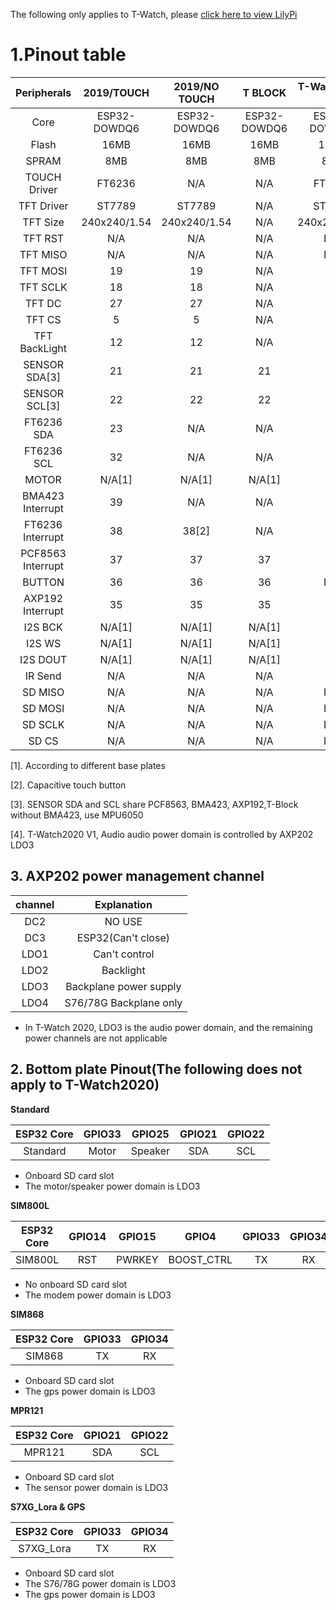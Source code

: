 
The following only applies to T-Watch, please [click here to view LilyPi](lilypi_pinmap.md)

# 1.Pinout table 

|    Peripherals    |  2019/TOUCH  | 2019/NO TOUCH |   T BLOCK    | T-Watch2020 V1 |
| :---------------: | :----------: | :-----------: | :----------: | :------------: |
|       Core        | ESP32-DOWDQ6 | ESP32-DOWDQ6  | ESP32-DOWDQ6 |  ESP32-DOWDQ6  |
|       Flash       |     16MB     |     16MB      |     16MB     |      16MB      |
|       SPRAM       |     8MB      |      8MB      |     8MB      |      8MB       |
|   TOUCH Driver    |    FT6236    |      N/A      |     N/A      |     FT6236     |
|    TFT Driver     |    ST7789    |    ST7789     |     N/A      |     ST7789     |
|     TFT Size      | 240x240/1.54 | 240x240/1.54  |     N/A      |  240x240/1.54  |
|      TFT RST      |     N/A      |      N/A      |     N/A      |      N/A       |
|     TFT MISO      |     N/A      |      N/A      |     N/A      |      N/A       |
|     TFT MOSI      |      19      |      19       |     N/A      |       19       |
|     TFT SCLK      |      18      |      18       |     N/A      |       18       |
|      TFT DC       |      27      |      27       |     N/A      |       27       |
|      TFT CS       |      5       |       5       |     N/A      |       5        |
|   TFT BackLight   |      12      |      12       |     N/A      |       12       |
|   SENSOR SDA[3]   |      21      |      21       |      21      |       21       |
|   SENSOR SCL[3]   |      22      |      22       |      22      |       22       |
|    FT6236 SDA     |      23      |      N/A      |     N/A      |       23       |
|    FT6236 SCL     |      32      |      N/A      |     N/A      |       32       |
|       MOTOR       |    N/A[1]    |    N/A[1]     |    N/A[1]    |       4        |
| BMA423 Interrupt  |      39      |      N/A      |     N/A      |       39       |
| FT6236 Interrupt  |      38      |     38[2]     |     N/A      |       38       |
| PCF8563 Interrupt |      37      |      37       |      37      |       37       |
|      BUTTON       |      36      |      36       |      36      |      N/A       |
| AXP192 Interrupt  |      35      |      35       |      35      |       35       |
|      I2S BCK      |    N/A[1]    |    N/A[1]     |    N/A[1]    |       26       |
|      I2S WS       |    N/A[1]    |    N/A[1]     |    N/A[1]    |       25       |
|     I2S DOUT      |    N/A[1]    |    N/A[1]     |    N/A[1]    |       33       |
|      IR Send      |     N/A      |      N/A      |     N/A      |       13       |
|      SD MISO      |     N/A      |      N/A      |     N/A      |      N/A       |
|      SD MOSI      |     N/A      |      N/A      |     N/A      |      N/A       |
|      SD SCLK      |     N/A      |      N/A      |     N/A      |      N/A       |
|       SD CS       |     N/A      |      N/A      |     N/A      |      N/A       |


[1]. According to different base plates

[2]. Capacitive touch button

[3]. SENSOR SDA and SCL share PCF8563, BMA423, AXP192,T-Block without BMA423, use MPU6050

[4]. T-Watch2020 V1, Audio audio power domain is controlled by AXP202 LDO3


## 3. AXP202 power management channel

| channel |      Explanation       |
| :-----: | :--------------------: |
|   DC2   |         NO USE         |
|   DC3   |   ESP32(Can't close)   |
|  LDO1   |     Can't control      |
|  LDO2   |       Backlight        |
|  LDO3   | Backplane power supply |
|  LDO4   | S76/78G Backplane only |


- In T-Watch 2020, LDO3 is the audio power domain, and the remaining power channels are not applicable

## 2. Bottom plate Pinout(The following does not apply to T-Watch2020)

**Standard**

| ESP32 Core | GPIO33 | GPIO25  | GPIO21 | GPIO22 |
| :--------: | :----: | :-----: | :----: | :----: |
|  Standard  | Motor  | Speaker |  SDA   |  SCL   |
* Onboard SD card slot
* The motor/speaker power domain is LDO3

**SIM800L**

| ESP32 Core | GPIO14 | GPIO15 |   GPIO4    | GPIO33 | GPIO34 |
| :--------: | :----: | :----: | :--------: | :----: | :----: |
|  SIM800L   |  RST   | PWRKEY | BOOST_CTRL |   TX   |   RX   |
* No onboard SD card slot
* The modem power domain is LDO3

**SIM868**

| ESP32 Core | GPIO33 | GPIO34 |
| :--------: | :----: | :----: |
|   SIM868   |   TX   |   RX   |
* Onboard SD card slot
* The gps power domain is LDO3

**MPR121**

| ESP32 Core | GPIO21 | GPIO22 |
| :--------: | :----: | :----: |
|   MPR121   |  SDA   |  SCL   |
* Onboard SD card slot
* The sensor power domain is LDO3

**S7XG_Lora & GPS**

| ESP32 Core | GPIO33 | GPIO34 |
| :--------: | :----: | :----: |
| S7XG_Lora  |   TX   |   RX   |
* Onboard SD card slot
* The S76/78G power domain is LDO3
* The gps power domain is LDO3
